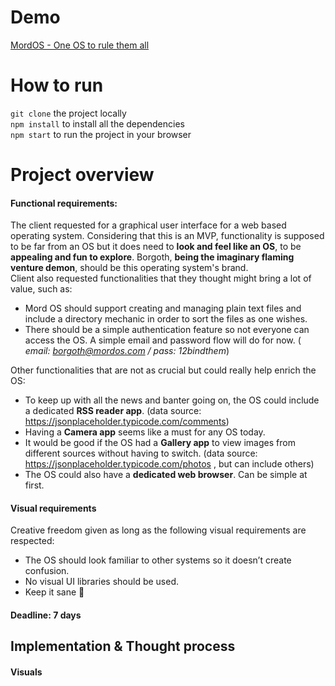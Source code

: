 # Demo 
[MordOS - One OS to rule them all](https://eclectic-elf-55163d.netlify.app/)

# How to run
`git clone` the project locally  
`npm install` to install all the dependencies  
`npm start` to run the project in your browser


# Project overview
#### Functional requirements:
The client requested for a graphical user interface for a web based operating system. Considering that this is an MVP, functionality is supposed to be far from an OS but it does need to **look and feel like an OS**, to be **appealing and fun to explore**. Borgoth, **being the imaginary flaming venture demon**, should be this operating system's brand.  
Client also requested functionalities that they thought might bring a lot of value, such as:
- Mord OS should support creating and managing plain text files and include a directory mechanic in
  order to sort the files as one wishes.
- There should be a simple authentication feature so not everyone can access the OS. A simple email
  and password flow will do for now. ( *email: borgoth@mordos.com / pass: 12bindthem*)

Other functionalities that are not as crucial but could really help enrich the OS:
- To keep up with all the news and banter going on, the OS could include a dedicated **RSS reader app**. (data source: https://jsonplaceholder.typicode.com/comments)
- Having a **Camera app** seems like a must for any OS today.
- It would be good if the OS had a **Gallery app** to view images from different sources without having to switch. (data source: https://jsonplaceholder.typicode.com/photos , but can include others)
- The OS could also have a **dedicated web browser**. Can be simple at first.

#### Visual requirements 
Creative freedom given as long as the following visual requirements are respected: 
- The OS should look familiar to other systems so it doesn’t create confusion. 
- No visual UI libraries should be used.
- Keep it sane 	:exploding_head:

#### Deadline: 7 days
## Implementation & Thought process 
#### Visuals

